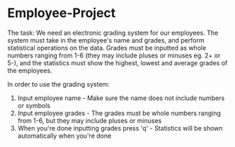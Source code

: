 # Employee-Project
The task:
We need an electronic grading system for our employees. The system must take in the employee's name and grades, and perform statistical operations on the data. Grades must be inputted as whole numbers ranging from 1-6 (they may include pluses or minuses eg. 2+ or 5-), and the statistics must show the highest, lowest and average grades of the employees.

In order to use the grading system:
1. Input employee name - Make sure the name does not include numbers or symbols
2. Input employee grades - The grades must be whole numbers ranging from 1-6, but they may include pluses or minuses
3. When you're done inputting grades press 'q' - Statistics will be shown automatically when you're done
